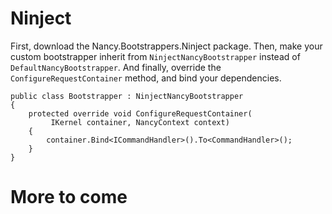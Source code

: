 # Ninject

First, download the Nancy.Bootstrappers.Ninject package. Then, make your custom bootstrapper inherit from `NinjectNancyBootstrapper` instead of `DefaultNancyBootstrapper`. And finally, override the `ConfigureRequestContainer` method, and bind your dependencies.

    public class Bootstrapper : NinjectNancyBootstrapper
    {             
        protected override void ConfigureRequestContainer(
             IKernel container, NancyContext context)
        {
            container.Bind<ICommandHandler>().To<CommandHandler>();
        }    
    }

# More to come